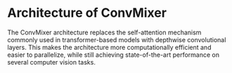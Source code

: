 # Architecture of ConvMixer
The ConvMixer architecture replaces the self-attention mechanism commonly used in transformer-based models with depthwise convolutional layers. This makes the architecture more computationally efficient and easier to parallelize, while still achieving state-of-the-art performance on several computer vision tasks.
